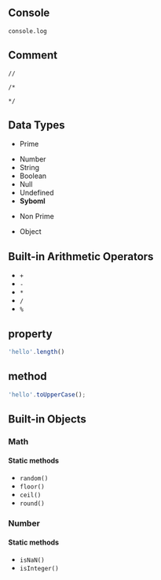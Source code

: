 ## Console
```
console.log
```

## Comment
```
//
```

```
/*

*/
```

## Data Types
+ Prime
- Number
- String 
- Boolean
- Null
- Undefined
- **Syboml**
+ Non Prime
- Object

## Built-in Arithmetic Operators
- `+`
- `-`
- `*`
- `/`
- `%`

## property
```javascript
'hello'.length()
```

## method
```javascript
'hello'.toUpperCase();
```

## Built-in Objects
### Math
#### Static methods
- `random()`
- `floor()`
- `ceil()`
- `round()`


### Number

#### Static methods 
- `isNaN()`
- `isInteger()`